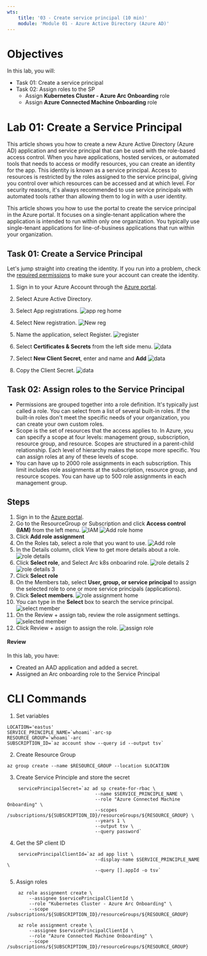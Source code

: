 ```yaml
---
wts:
    title: '03 - Create service principal (10 min)'   
    module: 'Module 01 - Azure Active Directory (Azure AD)'
---
```


# Objectives

In this lab, you will:

+ Task 01: Create a service principal
+ Task 02: Assign roles to the SP
  - Assign **Kubernetes Cluster - Azure Arc Onboarding** role
  - Assign **Azure Connected Machine Onboarding** role

# Lab 01: Create a Service Principal

This article shows you how to create a new Azure Active Directory (Azure AD) application and service principal that can be used with the role-based access control. When you have applications, hosted services, or automated tools that needs to access or modify resources, you can create an identity for the app. This identity is known as a service principal. Access to resources is restricted by the roles assigned to the service principal, giving you control over which resources can be accessed and at which level. For security reasons, it's always recommended to use service principals with automated tools rather than allowing them to log in with a user identity.

This article shows you how to use the portal to create the service principal in the Azure portal. It focuses on a single-tenant application where the application is intended to run within only one organization. You typically use single-tenant applications for line-of-business applications that run within your organization.

## Task 01: Create a Service Principal

Let's jump straight into creating the identity. If you run into a problem, check the [required permissions](https://docs.microsoft.com/en-us/azure/active-directory/develop/howto-create-service-principal-portal#permissions-required-for-registering-an-app) to make sure your account can create the identity.

1. Sign in to your Azure Account through the [Azure portal](https://portal.azure.com/).

2. Select Azure Active Directory.

3. Select App registrations. ![app reg home](images/16_app_home.jpg)

4. Select New registration. ![New reg](images/17_register_an_app.jpg)

5. Name the application, select Register. ![register](images/18_sp_details.jpg)
6. Select **Certificates & Secrets** from the left side menu. ![data](images/19_client_secret_home.jpg)
7. Select **New Client Secret**, enter and name and **Add** ![data](images/20_create_secret.jpg)
8. Copy the Client Secret. ![data](images/21_created_secret.jpg)

## Task 02: Assign roles to the Service Principal

- Permissions are grouped together into a role definition. It's typically just called a role. You can select from a list of several built-in roles. If the built-in roles don't meet the specific needs of your organization, you can create your own custom roles.
- Scope is the set of resources that the access applies to. In Azure, you can specify a scope at four levels: management group, subscription, resource group, and resource. Scopes are structured in a parent-child relationship. Each level of hierarchy makes the scope more specific. You can assign roles at any of these levels of scope.
- You can have up to 2000 role assignments in each subscription. This limit includes role assignments at the subscription, resource group, and resource scopes. You can have up to 500 role assignments in each management group.

## Steps

1. Sign in to the [Azure portal](https://portal.azure.com/).
2. Go to the ResourceGroup or Subscription and click **Access control (IAM)** from the left menu. ![IAM](images/22_scope_resource_group_role_assignment.jpg) ![Add role home](images/23_iam_home.jpg)
3. Click **Add role assignment** 
4. On the Roles tab, select a role that you want to use. ![Add role](images/24_arc_machine_onboarding_select.jpg)
5. In the Details column, click View to get more details about a role. ![role details](images/25_view_role.jpg)
6. Click **Select role**, and Select Arc k8s onboarind role. ![role details 2](images/25_a_view_and_select_role.jpg) ![role details 3](images/25_b_view_and_select_role.jpg)
7. Click **Select role**
8.  On the Members tab, select **User, group, or service principal** to assign the selected role to one or more service principals (applications).
9.  Click **Select members**.
    ![role assignment home](images/26_role_assignment_members_home.jpg)
10. You can type in the **Select** box to search the service principal.
    ![select member](images/27_select_member_service_principal.jpg)
11. On the Review + assign tab, review the role assignment settings.
    ![selected member](images/28_selected_member.jpg)
12. Click Review + assign to assign the role.
    ![assign role](images/29_review_assign_role.jpg)

#### Review

In this lab, you have:

- Created an AAD application and added a secret.
- Assigned an Arc onboarding role to the Service Principal

# CLI Commands
1. Set variables
```
LOCATION='eastus'
SERVICE_PRINCIPLE_NAME=`whoami`-arc-sp
RESOURCE_GROUP=`whoami`-arc
SUBSCRIPTION_ID=`az account show --query id --output tsv`
```
2. Create Resource Group
```
az group create --name $RESOURCE_GROUP --location $LOCATION
```

3. Create Service Principle and store the secret
```
    servicePrincipalSecret=`az ad sp create-for-rbac \
                                --name $SERVICE_PRINCIPLE_NAME \
                                --role "Azure Connected Machine Onboarding" \
                                --scopes /subscriptions/${SUBSCRIPTION_ID}/resourceGroups/${RESOURCE_GROUP} \
                                --years 1 \
                                --output tsv \
                                --query password`
```
4. Get the SP client ID 
```
    servicePrincipalClientId=`az ad app list \
                                --display-name $SERVICE_PRINCIPLE_NAME \
                                --query [].appId -o tsv`
```

5. Assign roles
```
    az role assignment create \
        --assignee $servicePrincipalClientId \
        --role "Kubernetes Cluster - Azure Arc Onboarding" \
        --scope /subscriptions/${SUBSCRIPTION_ID}/resourceGroups/${RESOURCE_GROUP}

    az role assignment create \
        --assignee $servicePrincipalClientId \
        --role "Azure Connected Machine Onboarding" \
        --scope /subscriptions/${SUBSCRIPTION_ID}/resourceGroups/${RESOURCE_GROUP}
```
